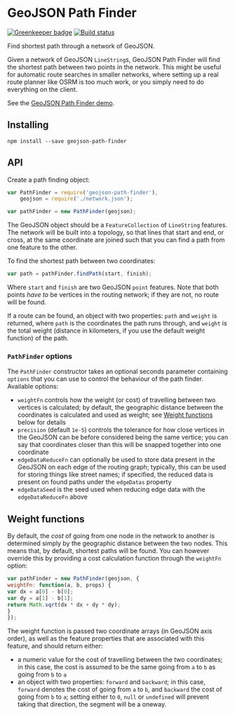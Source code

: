 GeoJSON Path Finder
===================

[![Greenkeeper badge](https://badges.greenkeeper.io/perliedman/geojson-path-finder.svg)](https://greenkeeper.io/) [![Build status](https://travis-ci.org/perliedman/geojson-path-finder.svg?branch=master)](https://travis-ci.org/perliedman/geojson-path-finder)

Find shortest path through a network of GeoJSON.

Given a network of GeoJSON `LineString`s, GeoJSON Path Finder will find the shortest path between two points in the network. This might be useful for automatic route searches in smaller networks, where setting up a real route planner like OSRM is too much work,
or you simply need to do everything on the client.

See the [GeoJSON Path Finder demo](https://www.liedman.net/geojson-path-finder/).

## Installing

```
npm install --save geojson-path-finder
```

## API

Create a path finding object:

```javascript
var PathFinder = require('geojson-path-finder'),
    geojson = require('./network.json');

var pathFinder = new PathFinder(geojson);
```

The GeoJSON object should be a `FeatureCollection` of `LineString` features. The network will be built
into a topology, so that lines that start and end, or cross, at the same coordinate are joined such that
you can find a path from one feature to the other.

To find the shortest path between two coordinates:

```javascript
var path = pathFinder.findPath(start, finish);
```

Where `start` and `finish` are two GeoJSON `point` features. Note that both points _have to_ be vertices in the routing network; if they are not, no route will be found.

If a route can be found, an object with two properties: `path` and `weight` is returned, where `path` 
is the coordinates the path runs through, and `weight` is the total weight (distance in kilometers, if you use the default weight function) of the path.

### `PathFinder` options

The `PathFinder` constructor takes an optional seconds parameter containing `options` that you can
use to control the behaviour of the path finder. Available options:

* `weightFn` controls how the weight (or cost) of travelling between two vertices is calculated;
  by default, the geographic distance between the coordinates is calculated and used as weight;
  see [Weight functions](#weight-functions) below for details
* `precision` (default `1e-5`) controls the tolerance for how close vertices in the GeoJSON can be
  before considered being the same vertice; you can say that coordinates closer than this will be
  snapped together into one coordinate
* `edgeDataReduceFn` can optionally be used to store data present in the GeoJSON on each edge of 
  the routing graph; typically, this can be used for storing things like street names; if specified,
  the reduced data is present on found paths under the `edgeDatas` property
* `edgeDataSeed` is the seed used when reducing edge data with the `edgeDataReduceFn` above

## Weight functions

By default, the _cost_ of going from one node in the network to another is determined simply by
the geographic distance between the two nodes. This means that, by default, shortest paths will be found.
You can however override this by providing a cost calculation function through the `weightFn` option:

```javascript
var pathFinder = new PathFinder(geojson, {
weightFn: function(a, b, props) {
var dx = a[0] - b[0];
var dy = a[1] - b[1];
return Math.sqrt(dx * dx + dy * dy);
}
});
```

The weight function is passed two coordinate arrays (in GeoJSON axis order), as well as the feature properties
that are associated with this feature, and should return either:

* a numeric value for the cost of travelling between the two coordinates; in this case, the cost is assumed
  to be the same going from `a` to `b` as going from `b` to `a`
* an object with two properties: `forward` and `backward`; in this case,
  `forward` denotes the cost of going from `a` to `b`, and
  `backward` the cost of going from `b` to `a`; setting either
  to `0`, `null` or `undefined` will prevent taking that direction,
  the segment will be a oneway.
